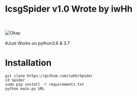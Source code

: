 # IcsgSpider v1.0 Wrote by iwHh<br><br>
![Okay](http://uupload.ir/files/qs7h_screenshot_2018-09-27_13-54-13.png)
<br><br>
#Just Works on python3.6 & 3.7

# Installation

```
git clone https://github.com/iwhh/Spider
cd Spider
sudo pip install -r requirements.txt
python main.py URL
```
